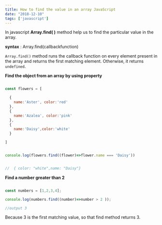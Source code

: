 ```yaml
---
title: How to find the value in an array JavaScript
date: "2018-12-10"
tags: ['javascript']
---
```



In javascript __Array.find( )__ method help us to find the particular value in the array.

**syntax** :  Array.find(callbackfunction)


`Array.find()` method runs the callback function on every element present in the array and returns the first matching element. Otherwise, it returns `undefined`.




**Find the object from an array by using property**


```js

const flowers = [

  {
    name:'Aster', color:'red'
  },
  {
    name:'Azalea', color:'pink'
  },
  {
    name:'Daisy',color:'white'
  }

]


console.log(flowers.find((flower)=>flower.name === 'Daisy'))


//  { color: "white",name: "Daisy"}

```

**Find a number greater than 2**

```js

const numbers = [1,2,3,4];

console.log(numbers.find((number)=>number > 2 ));

//output 3

```

Because 3 is the first matching value, so that find method returns 3.
